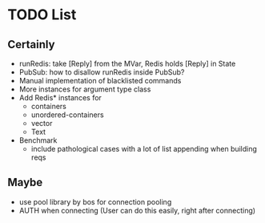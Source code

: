 # TODO List

## Certainly

- runRedis: take [Reply] from the MVar, Redis holds [Reply] in State
- PubSub: how to disallow runRedis inside PubSub?
- Manual implementation of blacklisted commands
- More instances for argument type class
- Add Redis* instances for
    - containers
    - unordered-containers
    - vector
    - Text
- Benchmark
    - include pathological cases with a lot of list appending when building reqs


## Maybe

- use pool library by bos for connection pooling
- AUTH when connecting (User can do this easily, right after connecting)
